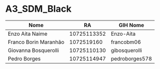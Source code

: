 # A3_SDM_Black

| Nome                                  | RA          | GIH Nome  
| ------------------------------------- | ----------- | ---------------------- |
| Enzo Aita Naime                       | 10725113352 | Enzo-Aita              |
| Franco Borin Maranhão                 | 1072519160  | francobm06             |
| Giovanna Bosquerolli                  | 10725110130 | gibosquerolli          |
| Pedro Borges                          | 10725114947 | pedroborges578         |
